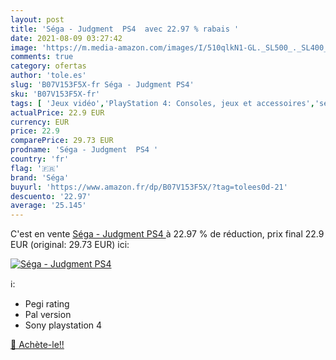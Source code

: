 ```yaml
---
layout: post
title: 'Séga - Judgment  PS4  avec 22.97 % rabais '
date: 2021-08-09 03:27:42
image: 'https://m.media-amazon.com/images/I/510qlkN1-GL._SL500_._SL400_.jpg'
comments: true
category: ofertas
author: 'tole.es'
slug: 'B07V153F5X-fr Séga - Judgment PS4'
sku: 'B07V153F5X-fr'
tags: [ 'Jeux vidéo','PlayStation 4: Consoles, jeux et accessoires','séga', ]
actualPrice: 22.9 EUR
currency: EUR
price: 22.9
comparePrice: 29.73 EUR
prodname: 'Séga - Judgment  PS4 '
country: 'fr'
flag: '🇫🇷'
brand: 'Séga'
buyurl: 'https://www.amazon.fr/dp/B07V153F5X/?tag=tolees0d-21'
descuento: '22.97'
average: '25.145'
---
```


C'est en vente [Séga - Judgment  PS4 ](https://www.amazon.fr/dp/B07V153F5X/?tag=tolees0d-21)  à  22.97 % de réduction, prix final  22.9 EUR (original: 29.73 EUR) ici:

[![Séga - Judgment  PS4 ](https://m.media-amazon.com/images/I/510qlkN1-GL._SL500_._SL400_.jpg)](https://www.amazon.fr/dp/B07V153F5X/?tag=tolees0d-21)

ℹ️:

- Pegi rating
- Pal version
- Sony playstation 4

[🛒 Achète-le!!](https://www.amazon.fr/dp/B07V153F5X/?tag=tolees0d-21)
